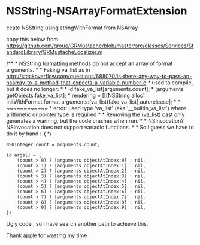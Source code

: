 NSString-NSArrayFormatExtension
===============================

ceate NSString using stringWithFormat from NSArray

copy this below from https://github.com/groue/GRMustache/blob/master/src/classes/Services/StandardLibrary/GRMustacheLocalizer.m


 /**
     * NSString formatting methods do not accept an array of format arguments.
     *
     * Faking va_list as in http://stackoverflow.com/questions/688070/is-there-any-way-to-pass-an-nsarray-to-a-method-that-expects-a-variable-number-o
     * used to compile, but it does no longer:
     *
     *     id fake_va_list[arguments.count];
     *     [arguments getObjects:fake_va_list];
     *     rendering = [[[NSString alloc] initWithFormat:format arguments:(va_list)fake_va_list] autorelease];
     *                                                                    ^        ~~~~~~~~~~~~
     *     error: used type 'va_list' (aka '__builtin_va_list') where arithmetic or pointer type is required
     *
     * Removing the (va_list) cast only generates a warning, but the code crashes when run.
     *
     * NSInvocation? NSInvocation does not support variadic functions.
     *
     * So I guess we have to do it by hand :-(
     */
    
    NSUInteger count = arguments.count;

    id args[] = {
        (count > 0) ? [arguments objectAtIndex:0] : nil,
        (count > 1) ? [arguments objectAtIndex:1] : nil,
        (count > 2) ? [arguments objectAtIndex:2] : nil,
        (count > 3) ? [arguments objectAtIndex:3] : nil,
        (count > 4) ? [arguments objectAtIndex:4] : nil,
        (count > 5) ? [arguments objectAtIndex:5] : nil,
        (count > 6) ? [arguments objectAtIndex:6] : nil,
        (count > 7) ? [arguments objectAtIndex:7] : nil,
        (count > 8) ? [arguments objectAtIndex:8] : nil,
        (count > 9) ? [arguments objectAtIndex:9] : nil,
    };


Ugly code , so I have search another path to achieve this.

Thank apple for wasting my time

